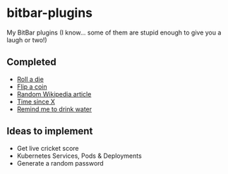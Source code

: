 # bitbar-plugins

My BitBar plugins (I know... some of them are stupid enough to give you a laugh or two!)

## Completed

- [Roll a die](./roll-a-die)
- [Flip a coin](./flip-a-coin)
- [Random Wikipedia article](./random-wikipedia-article)
- [Time since X](./since)
- [Remind me to drink water](./drink-water)

## Ideas to implement
- Get live cricket score
- Kubernetes Services, Pods & Deployments
- Generate a random password